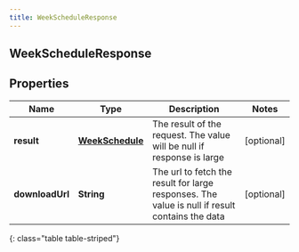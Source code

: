 ```yaml
---
title: WeekScheduleResponse
---
```

## WeekScheduleResponse


## Properties

| Name | Type | Description | Notes |
| ------------ | ------------- | ------------- | ------------- |
| **result** | <!----><!---->[**WeekSchedule**](WeekSchedule.html)<!----> | The result of the request. The value will be null if response is large |  [optional] |
| **downloadUrl** | <!----><!---->**String**<!----> | The url to fetch the result for large responses. The value is null if result contains the data |  [optional] |
{: class="table table-striped"}



